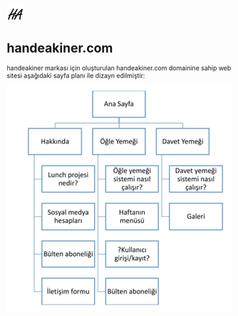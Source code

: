 ![](photo/ha.png)

# handeakiner.com

handeakiner markası için oluşturulan handeakiner.com domainine sahip web sitesi aşağıdaki sayfa planı ile dizayn edilmiştir:

![](photo/sema.jpg)
